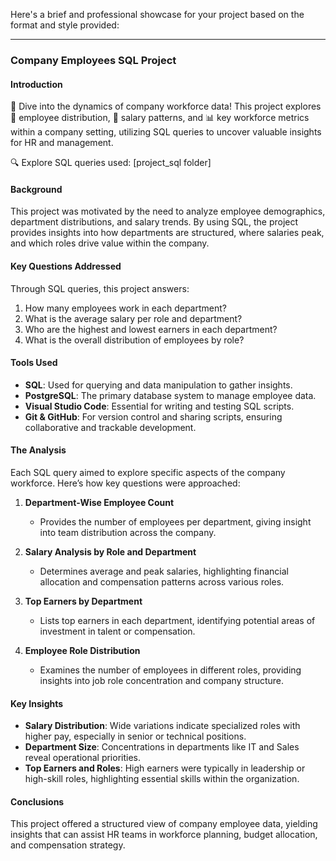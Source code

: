 Here's a brief and professional showcase for your project based on the format and style provided:

---

### Company Employees SQL Project

#### **Introduction**
💼 Dive into the dynamics of company workforce data! This project explores 👥 employee distribution, 💸 salary patterns, and 📊 key workforce metrics within a company setting, utilizing SQL queries to uncover valuable insights for HR and management.

🔍 Explore SQL queries used: [project_sql folder]

#### **Background**
This project was motivated by the need to analyze employee demographics, department distributions, and salary trends. By using SQL, the project provides insights into how departments are structured, where salaries peak, and which roles drive value within the company.

#### **Key Questions Addressed**
Through SQL queries, this project answers:
1. How many employees work in each department?
2. What is the average salary per role and department?
3. Who are the highest and lowest earners in each department?
4. What is the overall distribution of employees by role?

#### **Tools Used**
- **SQL**: Used for querying and data manipulation to gather insights.
- **PostgreSQL**: The primary database system to manage employee data.
- **Visual Studio Code**: Essential for writing and testing SQL scripts.
- **Git & GitHub**: For version control and sharing scripts, ensuring collaborative and trackable development.

#### **The Analysis**

Each SQL query aimed to explore specific aspects of the company workforce. Here’s how key questions were approached:

1. **Department-Wise Employee Count**
   - Provides the number of employees per department, giving insight into team distribution across the company.

2. **Salary Analysis by Role and Department**
   - Determines average and peak salaries, highlighting financial allocation and compensation patterns across various roles.

3. **Top Earners by Department**
   - Lists top earners in each department, identifying potential areas of investment in talent or compensation.

4. **Employee Role Distribution**
   - Examines the number of employees in different roles, providing insights into job role concentration and company structure.

#### **Key Insights**
- **Salary Distribution**: Wide variations indicate specialized roles with higher pay, especially in senior or technical positions.
- **Department Size**: Concentrations in departments like IT and Sales reveal operational priorities.
- **Top Earners and Roles**: High earners were typically in leadership or high-skill roles, highlighting essential skills within the organization.

#### **Conclusions**
This project offered a structured view of company employee data, yielding insights that can assist HR teams in workforce planning, budget allocation, and compensation strategy.
